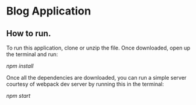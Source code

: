 # Blog Application

## How to run.

 To run this application, clone or unzip the file. Once downloaded, open up the terminal and run:

_npm install_

 Once all the dependencies are downloaded, you can run a simple server courtesy of webpack dev server by running this in the terminal:


_npm start_
